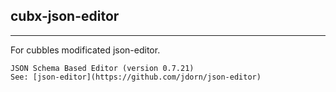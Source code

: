 ## cubx-json-editor

<hr/>
For cubbles modificated json-editor.

    JSON Schema Based Editor (version 0.7.21)
    See: [json-editor](https://github.com/jdorn/json-editor)
